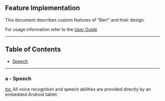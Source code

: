 ## Feature Implementation

This document describes custom features of "Bert" and their design.

For usage information refer to the [User Guide](http://github.com/chuckcoughlin/bert/tree/master/docs/user-guide.md)

***************************************************************
## Table of Contents <a id="table-of-contents"></a>
  * [Speech](#speech)

*********************************************************
### a - Speech <a id="speech"></a>
[toc](#table-of-contents)
All voice recognition and speech abilities are provided directly by an embedded Android tablet.
